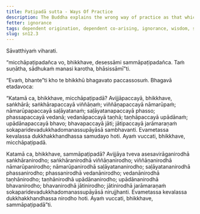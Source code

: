 ```yaml
---
title: Paṭipadā sutta - Ways Of Practice
description: The Buddha explains the wrong way of practice as that which leads to the arising of suffering, and the right way of practice as that which leads to the ending of suffering.
fetter: ignorance
tags: dependent origination, dependent co-arising, ignorance, wisdom, suffering, ignorance, intentional constructions, consciousness, name and form, six sense bases, contact, sensation, feeling, craving, clinging, existence, birth, aging and death, right way of practice, wrong way of practice, sn, sn12-21, sn12
slug: sn12.3
---
```


Sāvatthiyaṁ viharati.

“micchāpaṭipadañca vo, bhikkhave, desessāmi sammāpaṭipadañca. Taṁ suṇātha, sādhukaṁ manasi karotha, bhāsissāmī”ti.

“Evaṁ, bhante”ti kho te bhikkhū bhagavato paccassosuṁ. Bhagavā etadavoca:

“Katamā ca, bhikkhave, micchāpaṭipadā? Avijjāpaccayā, bhikkhave, saṅkhārā; saṅkhārapaccayā viññāṇaṁ; viññāṇapaccayā nāmarūpaṁ; nāmarūpapaccayā saḷāyatanaṁ; saḷāyatanapaccayā phasso; phassapaccayā vedanā; vedanāpaccayā taṇhā; taṇhāpaccayā upādānaṁ; upādānapaccayā bhavo; bhavapaccayā jāti; jātipaccayā jarāmaraṇaṁ sokaparidevadukkhadomanassupāyāsā sambhavanti. Evametassa kevalassa dukkhakkhandhassa samudayo hoti. Ayaṁ vuccati, bhikkhave, micchāpaṭipadā.

Katamā ca, bhikkhave, sammāpaṭipadā? Avijjāya tveva asesavirāganirodhā saṅkhāranirodho; saṅkhāranirodhā viññāṇanirodho; viññāṇanirodhā nāmarūpanirodho; nāmarūpanirodhā saḷāyatananirodho; saḷāyatananirodhā phassanirodho; phassanirodhā vedanānirodho; vedanānirodhā taṇhānirodho; taṇhānirodhā upādānanirodho; upādānanirodhā bhavanirodho; bhavanirodhā jātinirodho; jātinirodhā jarāmaraṇaṁ sokaparidevadukkhadomanassupāyāsā nirujjhanti. Evametassa kevalassa dukkhakkhandhassa nirodho hoti. Ayaṁ vuccati, bhikkhave, sammāpaṭipadā”ti.
